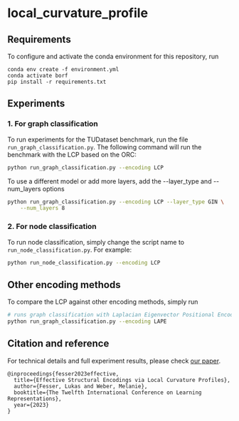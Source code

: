 # local_curvature_profile

## Requirements
To configure and activate the conda environment for this repository, run
```
conda env create -f environment.yml
conda activate borf 
pip install -r requirements.txt
```

## Experiments
### 1. For graph classification
To run experiments for the TUDataset benchmark, run the file ```run_graph_classification.py```. The following command will run the benchmark with the LCP based on the ORC:
```bash
python run_graph_classification.py --encoding LCP
```

To use a different model or add more layers, add the --layer_type and --num_layers options
```bash
python run_graph_classification.py --encoding LCP --layer_type GIN \
	--num_layers 8
```

### 2. For node classification
To run node classification, simply change the script name to `run_node_classification.py`. For example:
```bash
python run_node_classification.py --encoding LCP
```

## Other encoding methods
To compare the LCP against other encoding methods, simply run
```bash
# runs graph classification with Laplacian Eigenvector Positional Encodings
python run_graph_classification.py --encoding LAPE
```

## Citation and reference
For technical details and full experiment results, please check [our paper](https://arxiv.org/abs/2311.14864).
```
@inproceedings{fesser2023effective,
  title={Effective Structural Encodings via Local Curvature Profiles},
  author={Fesser, Lukas and Weber, Melanie},
  booktitle={The Twelfth International Conference on Learning Representations},
  year={2023}
}
```
